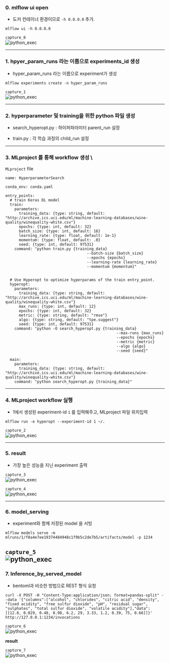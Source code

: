 ### 0. mlflow ui open
  * 도커 컨테이너 환경이므로 `-h 0.0.0.0` 추가.

```
mlflow ui -h 0.0.0.0
```

`capture_0` \
![python_exec](https://github.com/juniroc/ML_ops/blob/main/mlflow_/capture/0.JPG)


---

### 1. hpyer_param_runs 라는 이름으로 experiments_id 생성
  * hyper_param_runs 라는 이름으로 experiment가 생성


```
mlflow experiments create -n hyper_param_runs
```


`capture_1` \
![python_exec](https://github.com/juniroc/ML_ops/blob/main/mlflow_/capture/1.JPG)


---

### 2. hyperparameter 및 training을 위한 python 파일 생성
  * search_hyperopt.py : 하이퍼파라미터 parent_run 설정
    
  * train.py : 각 학습 과정의 child_run 설정 




---

### 3. MLproject 를 통해 workflow 생성 \
`MLproject` file

```
name: HyperparameterSearch

conda_env: conda.yaml

entry_points:
  # train Keras DL model
  train:
    parameters:
      training_data: {type: string, default: "http://archive.ics.uci.edu/ml/machine-learning-databases/wine-quality/winequality-white.csv"}
      epochs: {type: int, default: 32}
      batch_size: {type: int, default: 16}
      learning_rate: {type: float, default: 1e-1}
      momentum: {type: float, default: .0}
      seed: {type: int, default: 97531}
    command: "python train.py {training_data}
                                    --batch-size {batch_size}
                                    --epochs {epochs}
                                    --learning-rate {learning_rate}
                                    --momentum {momentum}"


  # Use Hyperopt to optimize hyperparams of the train entry_point.
  hyperopt:
    parameters:
      training_data: {type: string, default: "http://archive.ics.uci.edu/ml/machine-learning-databases/wine-quality/winequality-white.csv"}
      max_runs: {type: int, default: 12}
      epochs: {type: int, default: 32}
      metric: {type: string, default: "rmse"}
      algo: {type: string, default: "tpe.suggest"}
      seed: {type: int, default: 97531}
    command: "python -O search_hyperopt.py {training_data}
                                                 --max-runs {max_runs}
                                                 --epochs {epochs}
                                                 --metric {metric}
                                                 --algo {algo}
                                                 --seed {seed}"

  main:
    parameters:
      training_data: {type: string, default: "http://archive.ics.uci.edu/ml/machine-learning-databases/wine-quality/winequality-white.csv"}
    command: "python search_hyperopt.py {training_data}"
```



---

### 4. MLproject workflow 실행
  * 1에서 생성된 experiment-id `1` 를 입력해주고, MLproject 파일 위치입력 
```
mlflow run -e hyperopt --experiment-id 1 ~/.
```

`capture_2` \
![python_exec](https://github.com/juniroc/ML_ops/blob/main/mlflow_/capture/2.JPG)

---

### 5. result
  * 가장 높은 성능을 지닌 experiment 출력

`capture_3` \
![python_exec](https://github.com/juniroc/ML_ops/blob/main/mlflow_/capture/3.JPG)


`capture_4` \
![python_exec](https://github.com/juniroc/ML_ops/blob/main/mlflow_/capture/4.JPG)

---

### 6. model_serving
  * experiment와 함께 저장된 model 을 서빙

```
mlflow models serve -m mlruns/1/f8a4e7ee19374484948c1f9b5c2de7b5/artifacts/model -p 1234
```

`capture_5` \
![python_exec](https://github.com/juniroc/ML_ops/blob/main/mlflow_/capture/5.JPG)
---

### 7. Inference_by_served_model
  * bentoml과 비슷한 방법으로 REST 형식 요청
    
```
curl -X POST -H "Content-Type:application/json; format=pandas-split" --data '{"columns":["alcohol", "chlorides", "citric acid", "density", "fixed acidity", "free sulfur dioxide", "pH", "residual sugar", "sulphates", "total sulfur dioxide", "volatile acidity"],"data":[[12.8, 0.029, 0.48, 0.98, 6.2, 29, 3.33, 1.2, 0.39, 75, 0.66]]}' http://127.0.0.1:1234/invocations
```

`capture_6` \
![python_exec](https://github.com/juniroc/ML_ops/blob/main/mlflow_/capture/6.JPG)

**result**


`capture_7` \
![python_exec](https://github.com/juniroc/ML_ops/blob/main/mlflow_/capture/7.JPG)
